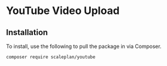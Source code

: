 # YouTube Video Upload

## Installation

To install, use the following to pull the package in via Composer.

```
composer require scaleplan/youtube
```
